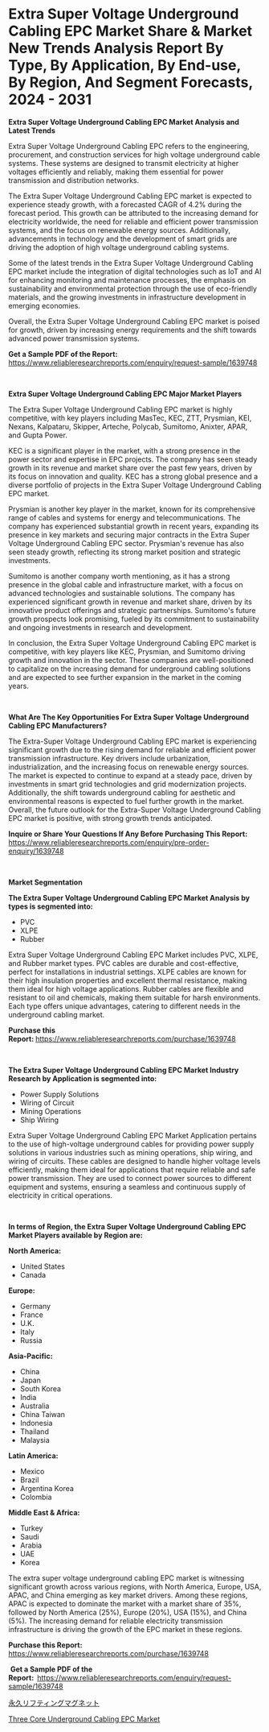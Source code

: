 <p><h1>Extra Super Voltage Underground Cabling EPC Market Share & Market New Trends Analysis Report By Type, By Application, By End-use, By Region, And Segment Forecasts, 2024 - 2031</h1></p><p><strong>Extra Super Voltage Underground Cabling EPC Market Analysis and Latest Trends</strong></p>
<p><p>Extra Super Voltage Underground Cabling EPC refers to the engineering, procurement, and construction services for high voltage underground cable systems. These systems are designed to transmit electricity at higher voltages efficiently and reliably, making them essential for power transmission and distribution networks.</p><p>The Extra Super Voltage Underground Cabling EPC market is expected to experience steady growth, with a forecasted CAGR of 4.2% during the forecast period. This growth can be attributed to the increasing demand for electricity worldwide, the need for reliable and efficient power transmission systems, and the focus on renewable energy sources. Additionally, advancements in technology and the development of smart grids are driving the adoption of high voltage underground cabling systems.</p><p>Some of the latest trends in the Extra Super Voltage Underground Cabling EPC market include the integration of digital technologies such as IoT and AI for enhancing monitoring and maintenance processes, the emphasis on sustainability and environmental protection through the use of eco-friendly materials, and the growing investments in infrastructure development in emerging economies.</p><p>Overall, the Extra Super Voltage Underground Cabling EPC market is poised for growth, driven by increasing energy requirements and the shift towards advanced power transmission systems.</p></p>
<p><strong>Get a Sample PDF of the Report:&nbsp;</strong> <a href="https://www.reliableresearchreports.com/enquiry/request-sample/1639748">https://www.reliableresearchreports.com/enquiry/request-sample/1639748</a></p>
<p>&nbsp;</p>
<p><strong>Extra Super Voltage Underground Cabling EPC Major Market Players</strong></p>
<p><p>The Extra Super Voltage Underground Cabling EPC market is highly competitive, with key players including MasTec, KEC, ZTT, Prysmian, KEI, Nexans, Kalpataru, Skipper, Arteche, Polycab, Sumitomo, Anixter, APAR, and Gupta Power. </p><p>KEC is a significant player in the market, with a strong presence in the power sector and expertise in EPC projects. The company has seen steady growth in its revenue and market share over the past few years, driven by its focus on innovation and quality. KEC has a strong global presence and a diverse portfolio of projects in the Extra Super Voltage Underground Cabling EPC market.</p><p>Prysmian is another key player in the market, known for its comprehensive range of cables and systems for energy and telecommunications. The company has experienced substantial growth in recent years, expanding its presence in key markets and securing major contracts in the Extra Super Voltage Underground Cabling EPC sector. Prysmian's revenue has also seen steady growth, reflecting its strong market position and strategic investments.</p><p>Sumitomo is another company worth mentioning, as it has a strong presence in the global cable and infrastructure market, with a focus on advanced technologies and sustainable solutions. The company has experienced significant growth in revenue and market share, driven by its innovative product offerings and strategic partnerships. Sumitomo's future growth prospects look promising, fueled by its commitment to sustainability and ongoing investments in research and development.</p><p>In conclusion, the Extra Super Voltage Underground Cabling EPC market is competitive, with key players like KEC, Prysmian, and Sumitomo driving growth and innovation in the sector. These companies are well-positioned to capitalize on the increasing demand for underground cabling solutions and are expected to see further expansion in the market in the coming years.</p></p>
<p>&nbsp;</p>
<p><strong>What Are The Key Opportunities For Extra Super Voltage Underground Cabling EPC Manufacturers?</strong></p>
<p><p>The Extra-Super Voltage Underground Cabling EPC market is experiencing significant growth due to the rising demand for reliable and efficient power transmission infrastructure. Key drivers include urbanization, industrialization, and the increasing focus on renewable energy sources. The market is expected to continue to expand at a steady pace, driven by investments in smart grid technologies and grid modernization projects. Additionally, the shift towards underground cabling for aesthetic and environmental reasons is expected to fuel further growth in the market. Overall, the future outlook for the Extra-Super Voltage Underground Cabling EPC market is positive, with strong growth trends anticipated.</p></p>
<p><strong>Inquire or Share Your Questions If Any Before Purchasing This Report:</strong> <a href="https://www.reliableresearchreports.com/enquiry/pre-order-enquiry/1639748">https://www.reliableresearchreports.com/enquiry/pre-order-enquiry/1639748</a></p>
<p>&nbsp;</p>
<p><strong>Market Segmentation</strong></p>
<p><strong>The Extra Super Voltage Underground Cabling EPC Market Analysis by types is segmented into:</strong></p>
<p><ul><li>PVC</li><li>XLPE</li><li>Rubber</li></ul></p>
<p><p>Extra Super Voltage Underground Cabling EPC Market includes PVC, XLPE, and Rubber market types. PVC cables are durable and cost-effective, perfect for installations in industrial settings. XLPE cables are known for their high insulation properties and excellent thermal resistance, making them ideal for high voltage applications. Rubber cables are flexible and resistant to oil and chemicals, making them suitable for harsh environments. Each type offers unique advantages, catering to different needs in the underground cabling market.</p></p>
<p><strong>Purchase this Report:&nbsp;</strong><a href="https://www.reliableresearchreports.com/purchase/1639748">https://www.reliableresearchreports.com/purchase/1639748</a></p>
<p>&nbsp;</p>
<p><strong>The Extra Super Voltage Underground Cabling EPC Market Industry Research by Application is segmented into:</strong></p>
<p><ul><li>Power Supply Solutions</li><li>Wiring of Circuit</li><li>Mining Operations</li><li>Ship Wiring</li></ul></p>
<p><p>Extra Super Voltage Underground Cabling EPC Market Application pertains to the use of high-voltage underground cables for providing power supply solutions in various industries such as mining operations, ship wiring, and wiring of circuits. These cables are designed to handle higher voltage levels efficiently, making them ideal for applications that require reliable and safe power transmission. They are used to connect power sources to different equipment and systems, ensuring a seamless and continuous supply of electricity in critical operations.</p></p>
<p>&nbsp;</p>
<p><strong>In terms of Region, the Extra Super Voltage Underground Cabling EPC Market Players available by Region are:</strong></p>
<p>
    <p> <strong> North America: </strong>
        <ul>
            <li>United States</li>
            <li>Canada</li>
        </ul>
        </p> 
    <p> <strong> Europe: </strong>
        <ul>
            <li>Germany</li>
            <li>France</li>
            <li>U.K.</li>
            <li>Italy</li>
            <li>Russia</li>
        </ul>
        </p> 
    <p> <strong> Asia-Pacific: </strong>
        <ul>
            <li>China</li>
            <li>Japan</li>
            <li>South Korea</li>
            <li>India</li>
            <li>Australia</li>
            <li>China Taiwan</li>
            <li>Indonesia</li>
            <li>Thailand</li>
            <li>Malaysia</li>
        </ul>
        </p> 
    <p> <strong> Latin America: </strong>
        <ul>
            <li>Mexico</li>
            <li>Brazil</li>
            <li>Argentina Korea</li>
            <li>Colombia</li>
        </ul>
        </p> 
    <p> <strong> Middle East & Africa: </strong>
        <ul>
            <li>Turkey</li>
            <li>Saudi</li>
            <li>Arabia</li>
            <li>UAE</li>
            <li>Korea</li>
        </ul>
    </p>
    </p>
<p><p>The extra super voltage underground cabling EPC market is witnessing significant growth across various regions, with North America, Europe, USA, APAC, and China emerging as key market drivers. Among these regions, APAC is expected to dominate the market with a market share of 35%, followed by North America (25%), Europe (20%), USA (15%), and China (5%). The increasing demand for reliable electricity transmission infrastructure is driving the growth of the EPC market in these regions.</p></p>
<p><strong>Purchase this Report: </strong><a href="https://www.reliableresearchreports.com/purchase/1639748">https://www.reliableresearchreports.com/purchase/1639748</a></p>
<p>&nbsp;<strong>Get a Sample PDF of the Report:&nbsp;&nbsp;</strong><a href="https://www.reliableresearchreports.com/enquiry/request-sample/1639748">https://www.reliableresearchreports.com/enquiry/request-sample/1639748</a></p>
<p><strong></strong></p>
<p><p><a href="https://github.com/xemfu2379520/Market-Research-Report-List-1/blob/main/854628516646.md">永久リフティングマグネット</a></p><p><a href="https://github.com/ChiragRP21/Market-Research-Report-List-4/blob/main/three-core-underground-cabling-epc-market.md">Three Core Underground Cabling EPC Market</a></p></p>